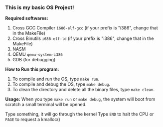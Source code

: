 ### This is my basic OS Project!

**Required softwares:**
1. Cross GCC Compiler `i686-elf-gcc` (if your prefix is "i386", change that in the MakeFile)
2. Cross Binutils `i686-elf-ld` (if your prefix is "i386", change that in the MakeFile)
3. NASM
4. QEMU `qemu-system-i386`
4. GDB (for debugging)

**How to Run this program:**
1. To compile and run the OS, type `make run`.
2. To compile and debug the OS, type `make debug`.
3. To clean the directory and delete all the binary files, type `make clean`.

**Usage:**
When you type `make run` or `make debug`, the system will boot from scratch a small terminal will be opened.

Type something, it will go through the kernel
Type `END` to halt the CPU or `PAGE` to request a kmalloc()
